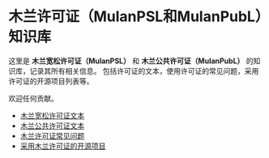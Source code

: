 # 木兰许可证（MulanPSL和MulanPubL）知识库

这里是 **木兰宽松许可证（MulanPSL）** 和 **木兰公共许可证（MulanPubL）** 的知识库，记录其所有相关信息。
包括许可证的文本，使用许可证的常见问题，采用许可证的开源项目列表等。

欢迎任何贡献。

* [木兰宽松许可证文本](MulanPSL-2.0.txt)
* [木兰公共许可证文本](MulanPubL-2.0.txt)
* [木兰许可证常见问题](FAQ.md)
* [采用木兰许可证的开源项目](ProjectsUsingMulan.md)
